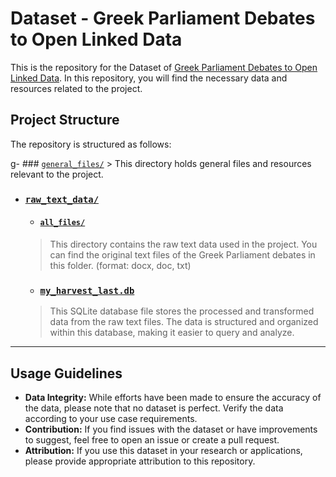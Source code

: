 # Dataset - Greek  Parliament Debates to Open Linked Data

This is the repository for the Dataset of [Greek Parliament Debates to Open Linked Data](https://github.com/john-papani/diploma). In this repository, you will find the necessary data and resources related to the project. 

## Project Structure

The repository is structured as follows:

g- ### [`general_files/`](https://github.com/john-papani/diploma_dataset/tree/master/general_files)
    > This directory holds general files and resources relevant to the project.
- ### [`raw_text_data/`](https://github.com/john-papani/diploma_dataset/tree/master/raw_text_data)
    - #### [`all_files/`](https://github.com/john-papani/diploma_dataset/tree/master/raw_text_data/all_files)
    >This directory contains the raw text data used in the project. You can find the original text files of the Greek Parliament debates in this folder. (format: docx, doc, txt)
    - ### [`my_harvest_last.db`](https://github.com/john-papani/diploma_dataset/blob/master/raw_text_data/my_harvester_last.db)
    >This SQLite database file stores the processed and transformed data from the raw text files. The data is structured and organized within this database, making it easier to query and analyze.

---
## Usage Guidelines
- **Data Integrity:** While efforts have been made to ensure the accuracy of the data, please note that no dataset is perfect. Verify the data according to your use case requirements.
- **Contribution:** If you find issues with the dataset or have improvements to suggest, feel free to open an issue or create a pull request.
- **Attribution:** If you use this dataset in your research or applications, please provide appropriate attribution to this repository.
